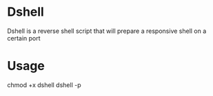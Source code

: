 # Dshell
Dshell is a reverse shell script that will prepare a responsive shell on a certain port
# Usage
chmod +x dshell
dshell -p <PORT>
